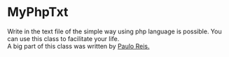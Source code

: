 # MyPhpTxt
<p>
Write in the text file of the simple way using php language is possible. You can use this class to facilitate your life.
<br> A big part of this class was written by <a href="https://www.facebook.com/pauloreisprofissional" target="_blank">Paulo Reis.</a>
</p>
